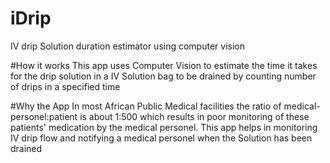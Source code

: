 # iDrip
IV drip Solution duration estimator using computer vision

#How it works
This app uses Computer Vision to estimate the time it takes for the drip solution in a IV Solution bag to be drained by counting number of drips in a specified time

#Why the App
In most African Public Medical facilities the ratio of medical-personel:patient is about 1:500 which results in poor monitoring of these patients' medication by the medical personel.
This app helps in monitoring IV drip flow and notifying a medical personel when the Solution has been drained
